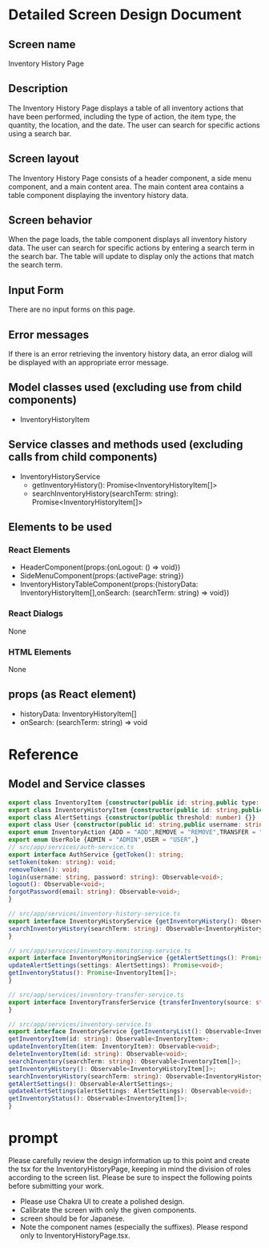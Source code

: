 # Detailed Screen Design Document

## Screen name
Inventory History Page

## Description
The Inventory History Page displays a table of all inventory actions that have been performed, including the type of action, the item type, the quantity, the location, and the date. The user can search for specific actions using a search bar.

## Screen layout
The Inventory History Page consists of a header component, a side menu component, and a main content area. The main content area contains a table component displaying the inventory history data.

## Screen behavior
When the page loads, the table component displays all inventory history data. The user can search for specific actions by entering a search term in the search bar. The table will update to display only the actions that match the search term.

## Input Form
There are no input forms on this page.

## Error messages
If there is an error retrieving the inventory history data, an error dialog will be displayed with an appropriate error message.

## Model classes used (excluding use from child components)
- InventoryHistoryItem

## Service classes and methods used (excluding calls from child components)
- InventoryHistoryService
  - getInventoryHistory(): Promise<InventoryHistoryItem[]>
  - searchInventoryHistory(searchTerm: string): Promise<InventoryHistoryItem[]>
## Elements to be used
### React Elements
- HeaderComponent(props:{onLogout: () => void})
- SideMenuComponent(props:{activePage: string})
- InventoryHistoryTableComponent(props:{historyData: InventoryHistoryItem[],onSearch: (searchTerm: string) => void})
### React Dialogs
None
### HTML Elements
None
## props (as React element)
- historyData: InventoryHistoryItem[]
- onSearch: (searchTerm: string) => void

# Reference
## Model and Service classes
```typescript
export class InventoryItem {constructor(public id: string,public type: string,public quantity: number,public location: string,public lastUpdated: Date) {}}
export class InventoryHistoryItem {constructor(public id: string,public action: InventoryAction,public type: string,public quantity: number,public location: string,public date: Date) {}}
export class AlertSettings {constructor(public threshold: number) {}}
export class User {constructor(public id: string,public username: string,public password: string,public email: string,public role: UserRole) {}}
export enum InventoryAction {ADD = "ADD",REMOVE = "REMOVE",TRANSFER = "TRANSFER",}
export enum UserRole {ADMIN = "ADMIN",USER = "USER",}
// src/app/services/auth-service.ts
export interface AuthService {getToken(): string;
setToken(token: string): void;
removeToken(): void;
login(username: string, password: string): Observable<void>;
logout(): Observable<void>;
forgotPassword(email: string): Observable<void>;
}

// src/app/services/inventory-history-service.ts
export interface InventoryHistoryService {getInventoryHistory(): Observable<InventoryHistoryItem[]>;
searchInventoryHistory(searchTerm: string): Observable<InventoryHistoryItem[]>;
}

// src/app/services/inventory-monitoring-service.ts
export interface InventoryMonitoringService {getAlertSettings(): Promise<AlertSettings>;
updateAlertSettings(settings: AlertSettings): Promise<void>;
getInventoryStatus(): Promise<InventoryItem[]>;
}

// src/app/services/inventory-transfer-service.ts
export interface InventoryTransferService {transferInventory(source: string, destination: string, quantity: number): Promise<void>;
}

// src/app/services/inventory-service.ts
export interface InventoryService {getInventoryList(): Observable<InventoryItem[]>;
getInventoryItem(id: string): Observable<InventoryItem>;
updateInventoryItem(item: InventoryItem): Observable<void>;
deleteInventoryItem(id: string): Observable<void>;
searchInventory(searchTerm: string): Observable<InventoryItem[]>;
getInventoryHistory(): Observable<InventoryHistoryItem[]>;
searchInventoryHistory(searchTerm: string): Observable<InventoryHistoryItem[]>;
getAlertSettings(): Observable<AlertSettings>;
updateAlertSettings(alertSettings: AlertSettings): Observable<void>;
getInventoryStatus(): Observable<InventoryItem[]>;
}

```

# prompt
Please carefully review the design information up to this point and create the tsx for the InventoryHistoryPage, keeping in mind the division of roles according to the screen list.
Please be sure to inspect the following points before submitting your work.
- Please use Chakra UI to create a polished design.
- Calibrate the screen with only the given components.
- screen should be for Japanese.
- Note the component names (especially the suffixes).
Please respond only to InventoryHistoryPage.tsx.
